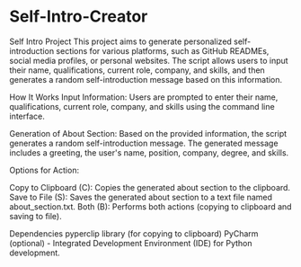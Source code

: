 # Self-Intro-Creator
Self Intro Project
This project aims to generate personalized self-introduction sections for various platforms, such as GitHub READMEs, social media profiles, or personal websites. The script allows users to input their name, qualifications, current role, company, and skills, and then generates a random self-introduction message based on this information.

How It Works
Input Information: Users are prompted to enter their name, qualifications, current role, company, and skills using the command line interface.

Generation of About Section: Based on the provided information, the script generates a random self-introduction message. The generated message includes a greeting, the user's name, position, company, degree, and skills.

Options for Action:

Copy to Clipboard (C): Copies the generated about section to the clipboard.
Save to File (S): Saves the generated about section to a text file named about_section.txt.
Both (B): Performs both actions (copying to clipboard and saving to file).

Dependencies
pyperclip library (for copying to clipboard)
PyCharm (optional) - Integrated Development Environment (IDE) for Python development.
